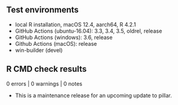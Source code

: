 ## Test environments

* local R installation, macOS 12.4, aarch64, R 4.2.1
* GitHub Actions (ubuntu-16.04): 3.3, 3.4, 3.5, oldrel, release
* GitHub Actions (windows): 3.6, release
* Github Actions (macOS): release
* win-builder (devel)

## R CMD check results

0 errors | 0 warnings | 0 notes

* This is a maintenance release for an upcoming update to pillar.
